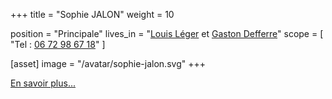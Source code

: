 +++
title = "Sophie JALON"
weight = 10

position = "Principale"
lives_in = "[Louis Léger](/sites/louis-leger) et [Gaston Defferre](/sites/gaston-defferre)"
scope = [
  "Tel : <a href='tel:06 72 98 67 18‬‬'>06 72 98 67 18‬‬</a>"
]

[asset]
  image = "/avatar/sophie-jalon.svg"
+++

[En savoir plus...](/about-list/sophie-jalon)
